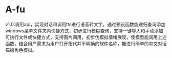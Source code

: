 # A-fu
v1.0:调用api，实现对话和调用tts进行语音转文字，通过预设函数能递归查询添加windows菜单文件夹内快捷方式，初步进行模糊查询，支持一键导入和手动添加可执行文件或快捷方式，支持图片调用，初步伪模拟情绪展现，使模型能调用上述函数，结合用户需求为用户打开指代并不明确的软件名称，能进行简单的中文对话猫娘角色模拟。